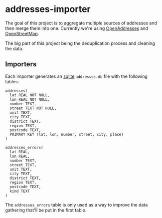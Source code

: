 # addresses-importer

The goal of this project is to aggregate multiple sources of addresses and then merge them into one. Currently we're using [OpenAddresses](https://openaddresses.io/) and [OpenStreetMap](https://www.openstreetmap.org).

The big part of this project being the deduplication process and cleaning the data.

## Importers

Each importer generates an [sqlite](https://www.sqlite.org/index.html) `addresses.db` file with the following tables:

```
addresses(
  lat REAL NOT NULL,
  lon REAL NOT NULL,
  number TEXT,
  street TEXT NOT NULL,
  unit TEXT,
  city TEXT,
  district TEXT,
  region TEXT,
  postcode TEXT,
  PRIMARY KEY (lat, lon, number, street, city, place)
)

addresses_errors(
  lat REAL,
  lon REAL,
  number TEXT,
  street TEXT,
  unit TEXT,
  city TEXT,
  district TEXT,
  region TEXT,
  postcode TEXT,
  kind TEXT
)
```

The `addresses_errors` table is only used as a way to improve the data gathering that'll be put in the first table.
